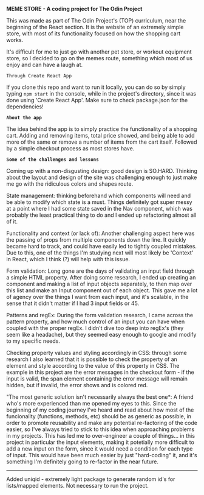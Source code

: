 **MEME STORE - A coding project for The Odin Project**

This was made as part of The Odin Project's (TOP) curriculum, near the beginning of the React section. It is the website of an extremely simple store, with most of its functionality focused on how the shopping cart works.

It's difficult for me to just go with another pet store, or workout equipment store, so I decided to go on the memes route, something which most of us enjoy and can have a laugh at.

`Through Create React App`

If you clone this repo and want to run it locally, you can do so by simply typing `npm start` in the console, while in the project's directory, since it was done using 'Create React App'. Make sure to check package.json for the dependencies!

**`About the app`**

The idea behind the app is to simply practice the functionality of a shopping cart. Adding and removing items, total price showed, and being able to add more of the same or remove a number of items from the cart itself.
Followed by a simple checkout process as most stores have.

**`Some of the challenges and lessons`**

Coming up with a non-disgusting design: good design is SO.HARD. Thinking about the layout and design of the site was challenging enough to just make me go with the ridiculous colors and shapes route.

State management: thinking beforehand which components will need and be able to modify which state is a must. Things definitely got super messy at a point where I had some state saved in the Nav component, which was probably the least practical thing to do and I ended up refactoring almost all of it.

Functionality and context (or lack of): Another challenging aspect here was the passing of props from multiple components down the line. It quickly became hard to track, and could have easily led to tightly coupled mistakes. Due to this, one of the things I'm studying next will most likely be 'Context' in React, which I think (?) will help with this issue.

Form validation: Long gone are the days of validating an input field through a simple HTML property. After doing some research, I ended up creating an component and making a list of input objects separately, to then map over this list and make an Input component out of each object. This gave me a lot of agency over the things I want from each input, and it's scalable, in the sense that it didn't matter if I had 3 input fields or 45.

Patterns and regEx: During the form validation research, I came across the pattern property, and how much control of an input you can have when coupled with the proper regEx. I didn't dive too deep into regEx's (they seem like a headache), but they seemed easy enough to google and modify to my specific needs.

Checking property values and styling accordingly in CSS: through some research I also learned that it is possible to check the property of an element and style according to the value of this property in CSS. The example in this project are the error messages in the checkout form - if the input is valid, the span element containing the error message will remain hidden, but if invalid, the error shows and is colored red.

"The most generic solution isn't necessarily always the best one\*: A friend who's more experienced than me opened my eyes to this. Since the beginning of my coding journey I've heard and read about how most of the funcionality (functions, methods, etc) should be as generic as possible, in order to promote reusability and make any potential re-factoring of the code easier, so I've always tried to stick to this idea when approaching problems in my projects. This has led me to over-engineer a couple of things... in this project in particular the input elements, making it potetially more difficult to add a new input on the form, since it would need a condition for each type of input. This would have been much easier by just "hard-coding" it, and it's something I'm definitely going to re-factor in the near future.

---

Added uniqid - extremely light package to generate random id's for lists/mapped elements. Not necessary to run the project.
